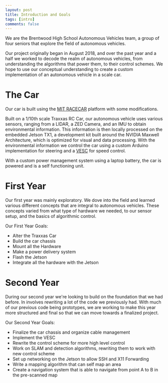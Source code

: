 ```yaml
---
layout: post
title: Introduction and Goals
tags: [intro]
comments: false
---
```

We are the Brentwood High School Autonomous Vehicles team, a group of four seniors that explore the field of autonomous vehicles.

Our project originally began in August 2018, and over the past year and a half we worked to decode the realm of autonomous vehicles, from understanding the algorithms that power them, to their control schemes. We hope to use our conceptual understanding to create a custom implementation of an autonomous vehicle in a scale car.

# The Car
Our car is built using the [MIT RACECAR](https://mit-racecar.github.io/) platform with some modifications. 

Built on a 1/10th scale Traxxas RC Car, our autonomous vehicle uses various sensors, ranging from a LIDAR, a ZED Camera, and an IMU to obtain environmental information. This information is then locally processed on the embedded Jetson TX1, a development kit built around the NVIDIA Maxwell Architecture, which is optimized for visual and data processing. With the environmental information we control the car using a custom Arduino implementation for steering and a [VESC](https://flipsky.net/products/torque-esc-vesc-%C2%AE-bldc-electronic-speed-controller) for speed control.

With a custom power management system using a laptop battery, the car is powered and is a self functioning unit.

# First Year
Our first year was mainly exploratory. We dove into the field and learned various different concepts that are integral to autonomous vehicles. These concepts varied from what type of hardware we needed, to our sensor setup, and the basics of algorithmic control.

Our First Year Goals:
- Alter the Traxxas Car
- Build the car chassis
- Mount all the Hardware
- Make a power delivery system
- Flash the Jetson
- Integrate all the hardware with the Jetson

# Second Year
During our second year we're looking to build on the foundation that we had before. In involves rewriting a lot of the code we previously had. With much of our previous code being prototypes, we are working to make this year more structured and final so that we can move towards a finalized project.

Our Second Year Goals:
- Finalize the car chassis and organize cable management
- Implement the VESC
- Rewrite the control scheme for more high level control
- Work on SLAM and detection algorithms, rewriting them to work with new control scheme
- Set up networking on the Jetson to allow SSH and X11 Forwarding
- Write a mapping algorithm that can self map an area
- Create a navigation system that is able to navigate from point A to B in the pre-scanned map
